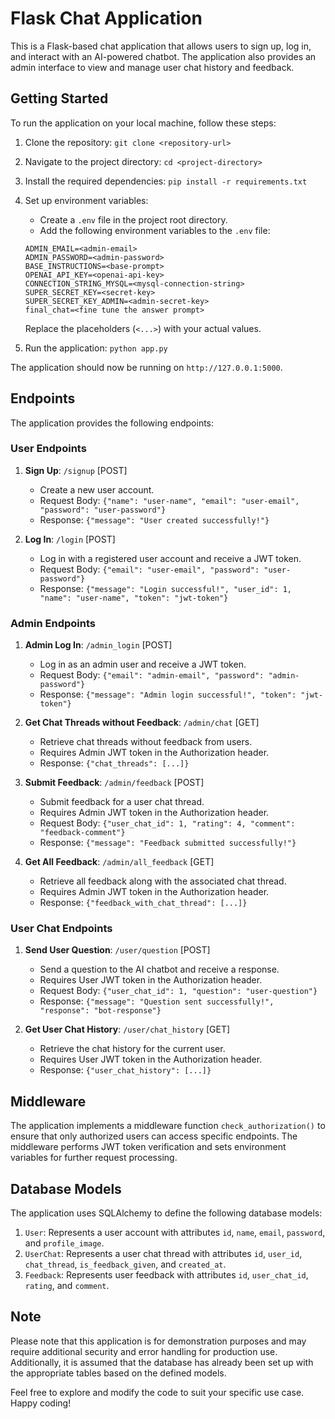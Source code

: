 # Flask Chat Application

This is a Flask-based chat application that allows users to sign up, log in, and interact with an AI-powered chatbot. The application also provides an admin interface to view and manage user chat history and feedback.

## Getting Started

To run the application on your local machine, follow these steps:

1. Clone the repository: `git clone <repository-url>`
2. Navigate to the project directory: `cd <project-directory>`
3. Install the required dependencies: `pip install -r requirements.txt`
4. Set up environment variables:
   - Create a `.env` file in the project root directory.
   - Add the following environment variables to the `.env` file:

    ```
    ADMIN_EMAIL=<admin-email>
    ADMIN_PASSWORD=<admin-password>
    BASE_INSTRUCTIONS=<base-prompt>
    OPENAI_API_KEY=<openai-api-key>
    CONNECTION_STRING_MYSQL=<mysql-connection-string>
    SUPER_SECRET_KEY=<secret-key>
    SUPER_SECRET_KEY_ADMIN=<admin-secret-key>
    final_chat=<fine tune the answer prompt>
    ```

   Replace the placeholders (`<...>`) with your actual values.

5. Run the application: `python app.py`

The application should now be running on `http://127.0.0.1:5000`.

## Endpoints

The application provides the following endpoints:

### User Endpoints

1. **Sign Up**: `/signup` [POST]
   - Create a new user account.
   - Request Body: `{"name": "user-name", "email": "user-email", "password": "user-password"}`
   - Response: `{"message": "User created successfully!"}`

2. **Log In**: `/login` [POST]
   - Log in with a registered user account and receive a JWT token.
   - Request Body: `{"email": "user-email", "password": "user-password"}`
   - Response: `{"message": "Login successful!", "user_id": 1, "name": "user-name", "token": "jwt-token"}`

### Admin Endpoints

1. **Admin Log In**: `/admin_login` [POST]
   - Log in as an admin user and receive a JWT token.
   - Request Body: `{"email": "admin-email", "password": "admin-password"}`
   - Response: `{"message": "Admin login successful!", "token": "jwt-token"}`

2. **Get Chat Threads without Feedback**: `/admin/chat` [GET]
   - Retrieve chat threads without feedback from users.
   - Requires Admin JWT token in the Authorization header.
   - Response: `{"chat_threads": [...]}`

3. **Submit Feedback**: `/admin/feedback` [POST]
   - Submit feedback for a user chat thread.
   - Requires Admin JWT token in the Authorization header.
   - Request Body: `{"user_chat_id": 1, "rating": 4, "comment": "feedback-comment"}`
   - Response: `{"message": "Feedback submitted successfully!"}`

4. **Get All Feedback**: `/admin/all_feedback` [GET]
   - Retrieve all feedback along with the associated chat thread.
   - Requires Admin JWT token in the Authorization header.
   - Response: `{"feedback_with_chat_thread": [...]}`

### User Chat Endpoints

1. **Send User Question**: `/user/question` [POST]
   - Send a question to the AI chatbot and receive a response.
   - Requires User JWT token in the Authorization header.
   - Request Body: `{"user_chat_id": 1, "question": "user-question"}`
   - Response: `{"message": "Question sent successfully!", "response": "bot-response"}`

2. **Get User Chat History**: `/user/chat_history` [GET]
   - Retrieve the chat history for the current user.
   - Requires User JWT token in the Authorization header.
   - Response: `{"user_chat_history": [...]}`

## Middleware

The application implements a middleware function `check_authorization()` to ensure that only authorized users can access specific endpoints. The middleware performs JWT token verification and sets environment variables for further request processing.

## Database Models

The application uses SQLAlchemy to define the following database models:

1. `User`: Represents a user account with attributes `id`, `name`, `email`, `password`, and `profile_image`.
2. `UserChat`: Represents a user chat thread with attributes `id`, `user_id`, `chat_thread`, `is_feedback_given`, and `created_at`.
3. `Feedback`: Represents user feedback with attributes `id`, `user_chat_id`, `rating`, and `comment`.

## Note

Please note that this application is for demonstration purposes and may require additional security and error handling for production use. Additionally, it is assumed that the database has already been set up with the appropriate tables based on the defined models.

Feel free to explore and modify the code to suit your specific use case. Happy coding!
